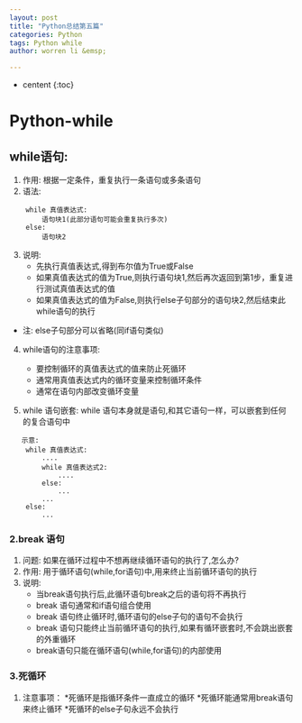 ```yaml
---
layout: post
title: "Python总结第五篇"
categories: Python
tags: Python while
author: worren li &emsp;

---
```


* centent
{:toc}

# Python-while

## while语句:
1. 作用:
    根据一定条件，重复执行一条语句或多条语句
2. 语法:
```
    while 真值表达式:
        语句块1(此部分语句可能会重复执行多次)
    else:
        语句块2
```
3. 说明:
    * 先执行真值表达式,得到布尔值为True或False
    * 如果真值表达式的值为True,则执行语句块1,然后再次返回到第1步，重复进行测试真值表达式的值
    * 如果真值表达式的值为False,则执行else子句部分的语句块2,然后结束此while语句的执行
* 注: else子句部分可以省略(同if语句类似)
      
4. while语句的注意事项:
    * 要控制循环的真值表达式的值来防止死循环
    * 通常用真值表达式内的循环变量来控制循环条件
    * 通常在语句内部改变循环变量
    
5. while 语句嵌套:
    while 语句本身就是语句,和其它语句一样，可以嵌套到任何的复合语句中
```
   示意:
    while 真值表达式:
        ....
        while 真值表达式2:
            ....
        else:
            ...
        ...
    else:
        ...
```

### 2.break 语句
1. 问题:
    如果在循环过程中不想再继续循环语句的执行了,怎么办?
2. 作用:
    用于循环语句(while,for语句)中,用来终止当前循环语句的执行  
3. 说明:
    * 当break语句执行后,此循环语句break之后的语句将不再执行
    * break 语句通常和if语句组合使用
    * break 语句终止循环时,循环语句的else子句的语句不会执行
    * break 语句只能终止当前循环语句的执行,如果有循环嵌套时,不会跳出嵌套的外重循环
    * break语句只能在循环语句(while,for语句)的内部使用

### 3.死循环
1. 注意事项：
    *死循环是指循环条件一直成立的循环
    *死循环能通常用break语句来终止循环
    *死循环的else子句永远不会执行
